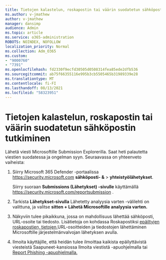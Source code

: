 ```yaml
---
title: Tietojen kalastelun, roskapostin tai väärin suodatetun sähköpostin tutkiminen
ms.author: v-jmathew
author: v-jmathew
manager: dansimp
audience: Admin
ms.topic: article
ms.service: o365-administration
ROBOTS: NOINDEX, NOFOLLOW
localization_priority: Normal
ms.collection: Adm_O365
ms.custom:
- "9000760"
- "7391"
ms.openlocfilehash: fd2330f9ecfd30505d0508314fea85ede2dfb536
ms.sourcegitcommit: ab75f66355116e995b3cb5505465b31989339e28
ms.translationtype: MT
ms.contentlocale: fi-FI
ms.lasthandoff: 08/13/2021
ms.locfileid: "58323951"
---
```

# <a name="investigate-phishing-spam-or-incorrectly-filtered-email"></a>Tietojen kalastelun, roskapostin tai väärin suodatetun sähköpostin tutkiminen

Lähetä viesti Microsoftille Submission Explorerilla. Saat heti palautetta viestien suodatessa ja ongelman syyn. Seuraavassa on yhteenveto vaiheista:

1. Siirry Microsoft 365 Defender -portaalissa <https://security.microsoft.com> **sähköposti- &** \> **yhteistyölähetykset**.

   Siirry suoraan **Submissions (Lähetykset) -sivulle** käyttämällä <https://security.microsoft.com/reportsubmission> .

2. Tarkista **Lähetykset-sivulla**  Lähetetty analyysia varten -välilehti on valittuna, ja valitse **sitten + Lähetä Microsoftille analyysia varten.**

3. Näkyviin tulee pikaikkuna, jossa on mahdollisuus lähettää sähköposti, URL-osoite tai tiedosto. Lisätietoja on kohdassa Roskapostiksi [epäiltyjen roskapostien, tietojen,](https://docs.microsoft.com/microsoft-365/security/office-365-security/admin-submission)URL-osoitteiden ja tiedostojen lähettäminen Microsoftille järjestelmänvalvojan lähetyksen avulla.

4. Ilmoita käyttäjille, että heidän tulee ilmoittaa kaikista epäilyttävistä viesteistä Saapuneet-kansiossa Ilmoita viestistä -apuohjelmalla tai [Report Phishing -apuohjelmalla.](https://docs.microsoft.com/microsoft-365/security/office-365-security/enable-the-report-message-add-in)
